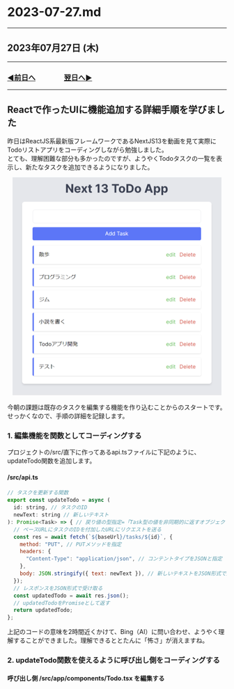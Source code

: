 # 2023-07-27.md

---

## 2023年07月27日 (木)

---

### [◀️前日へ](https://github.com/yuasys/chatty-journal/blob/main/2023/07/2023-07-26.md)&emsp;&emsp;&emsp;&emsp;[翌日へ▶️](https://github.com/yuasys/chatty-journal/blob/main/2023/07/2023-07-28.md)

---

## Reactで作ったUIに機能追加する詳細手順を学びました

昨日はReactJS系最新版フレームワークであるNextJS13を動画を見て実際にTodoリストアプリをコーディングしながら勉強しました。  
とても、理解困難な部分も多かったのですが、ようやくTodoタスクの一覧を表示し、新たなタスクを追加できるようになりました。  

<p align="center">
  <img src="https://github.com/yuasys/chatty-journal/blob/main/images/2023-07-27%2005.22.56.png?raw=true" width="480px" alt="Todo List" />
</p>

今朝の課題は既存のタスクを編集する機能を作り込むことからのスタートです。  
せっかくなので、手順の詳細を記録します。

### 1. 編集機能を関数としてコーディングする

プロジェクトの/src/直下に作ってあるapi.tsファイルに下記のように、updateTodo関数を追加します。  

#### /src/api.ts

```javascript
// タスクを更新する関数
export const updateTodo = async (
  id: string, // タスクのID
  newText: string // 新しいテキスト
): Promise<Task> => { // 戻り値の型指定=「Task型の値を非同期的に返すオブジェクト」
  // ベースURLにタスクのIDを付加したURLにリクエストを送る
  const res = await fetch(`${baseUrl}/tasks/${id}`, {
    method: "PUT", // PUTメソッドを指定
    headers: {
      "Content-Type": "application/json", // コンテントタイプをJSONと指定
    },
    body: JSON.stringify({ text: newText }), // 新しいテキストをJSON形式で送る
  });
  // レスポンスをJSON形式で受け取る
  const updatedTodo = await res.json();
  // updatedTodoをPromiseとして返す
  return updatedTodo;
};
```

上記のコードの意味を2時間近くかけて、Bing（AI）に問い合わせ、ようやく理解することができました。理解できるととたんに「怖さ」が消えますね。

### 2. updateTodo関数を使えるように呼び出し側をコーディングする

#### 呼び出し側 /src/app/components/Todo.tsx を編集する



